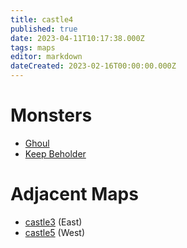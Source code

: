 ```yaml
---
title: castle4
published: true
date: 2023-04-11T10:17:38.000Z
tags: maps
editor: markdown
dateCreated: 2023-02-16T00:00:00.000Z
---
```



# Monsters
 * [Ghoul](/monsters/ghoul)
 * [Keep Beholder](/monsters/keep-beholder)

# Adjacent Maps
 * [castle3](/maps/castle3) (East)
 * [castle5](/maps/castle5) (West)
